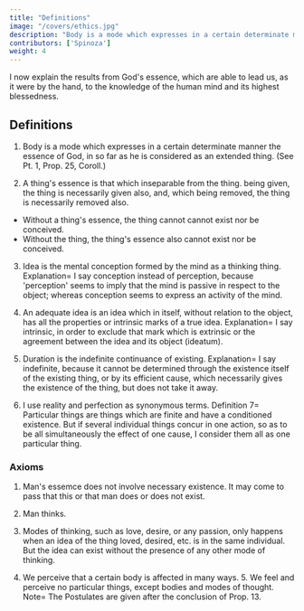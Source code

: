 ```yaml
---
title: "Definitions"
image: "/covers/ethics.jpg"
description: "Body is a mode which expresses in a certain determinate manner the essence of God, in so far as he is considered as an extended thing"
contributors: ['Spinoza']
weight: 4
---
```




I now explain the results from God's essence, which are able to lead us, as it were by the hand, to the knowledge of the human mind and its highest blessedness.


## Definitions

1. Body is a mode which expresses in a certain determinate manner the essence of God, in so far as he is considered as an extended thing. (See Pt. 1, Prop. 25, Coroll.) 

2. A thing's essence is that which inseparable from the thing. being given, the thing is necessarily given also, and, which being removed, the thing is necessarily removed also.
- Without a thing's essence, the thing cannot cannot exist nor be conceived.
- Without the thing, the thing's essence also cannot exist nor be conceived.

3. Idea is the mental conception formed by the mind as a thinking thing.
Explanation=  I say conception instead of perception, because 'perception' seems to imply that the mind is passive in respect to the object; whereas conception seems to express an activity of the mind.

4. An adequate idea is an idea which in itself, without relation to the object, has all the properties or intrinsic marks of a true idea.
Explanation=  I say intrinsic, in order to exclude that mark which is extrinsic or the agreement between the idea and its object (ideatum).

5. Duration is the indefinite continuance of existing.
Explanation=  I say indefinite, because it cannot be determined through the existence itself of the existing thing, or by its efficient cause, which necessarily gives the existence of the thing, but does not take it away.

6. I use reality and perfection as synonymous terms. Definition 7=  Particular things are things which are finite and have a conditioned existence.
But if several individual things concur in one action, so as to be all simultaneously the effect of one cause, I consider them all as one particular thing.


### Axioms

1. Man's essemce does not involve necessary existence.
It may come to pass that this or that man does or does not exist.

2. Man thinks. 

3. Modes of thinking, such as love, desire, or any passion, only happens when an idea of the thing loved, desired, etc. is in the same individual.
But the idea can exist without the presence of any other mode of thinking.

4. We perceive that a certain body is affected in many ways. 5. We feel and perceive no particular things, except bodies and modes of thought. Note=  The Postulates are given after the conclusion of Prop. 13.  




